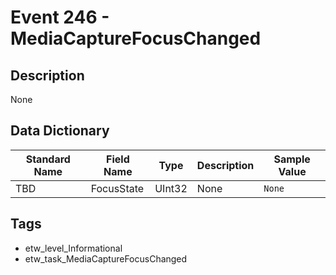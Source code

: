 # Event 246 - MediaCaptureFocusChanged

## Description
None

## Data Dictionary
|Standard Name|Field Name|Type|Description|Sample Value|
|---|---|---|---|---|
|TBD|FocusState|UInt32|None|`None`|

## Tags
* etw_level_Informational
* etw_task_MediaCaptureFocusChanged